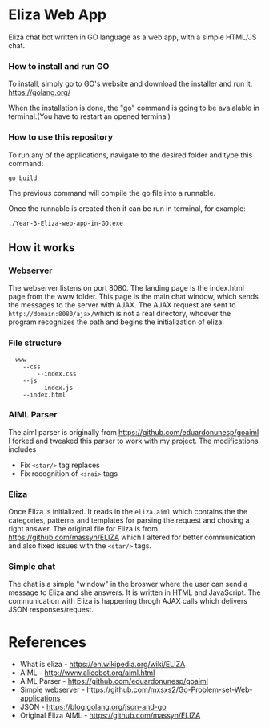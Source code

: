 # Eliza Web App
Eliza chat bot written in GO language as a web app, with a simple HTML/JS chat.

### How to install and run GO

To install, simply go to GO's website and download the installer and run it: https://golang.org/

When the installation is done, the "go" command is going to be avaialable in terminal.(You have to restart an opened terminal)

### How to use this repository

To run any of the applications, navigate to the desired folder and type this command: 
```
go build 
```

The previous command will compile the go file into a runnable.

Once the runnable is created then it can be run in terminal, for example: 
```
./Year-3-Eliza-web-app-in-GO.exe
```

## How it works
### Webserver
The webserver listens on port 8080. 
The landing page is the index.html page from the www folder. 
This page is the main chat window, which sends the messages to the server with AJAX.
The AJAX request are sent to ```http://domain:8080/ajax/```which is not a real directory, whoever the program recognizes the path and begins the initialization of eliza. 
### File structure
```
--www
    --css
        --index.css
    --js
        --index.js
    --index.html
```
### AIML Parser
The aiml parser is originally from https://github.com/eduardonunesp/goaiml
I forked and tweaked this parser to work with my project.
The modifications includes
* Fix ```<star/>``` tag replaces
* Fix recognition of ```<srai>``` tags

### Eliza
Once Eliza is initialized. It reads in the ```eliza.aiml``` which contains the the categories, patterns and templates for parsing the request and chosing a right answer. 
The original file for Eliza is from https://github.com/massyn/ELIZA which I altered for better communication and also fixed issues with the ```<star/>``` tags.

### Simple chat
The chat is a simple "window" in the broswer where the user can send a message to Eliza and she answers.
It is written in HTML and JavaScript. The communication with Eliza is happening throgh AJAX calls which delivers JSON responses/request.



# References
* What is eliza - https://en.wikipedia.org/wiki/ELIZA
* AIML - http://www.alicebot.org/aiml.html
* AIML Parser - https://github.com/eduardonunesp/goaiml
* Simple webserver - https://github.com/mxsxs2/Go-Problem-set-Web-applications
* JSON - https://blog.golang.org/json-and-go
* Original Eliza AIML - https://github.com/massyn/ELIZA